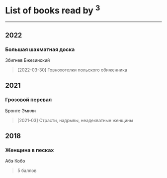 # List of books read by [](http://vk.com/id300273923)<sup>3</sup>
---

## 2022

### Большая шахматная доска
Збигнев Бжезинский
> [2022-03-30] Говнохотелки польского обиженника



## 2021

### Грозовой перевал
Бронте Эмили
> [2021-03] Страсти, надрывы, неадекватные женщины



## 2018

### Женщина в песках
Абэ Кобо
> 5 баллов



